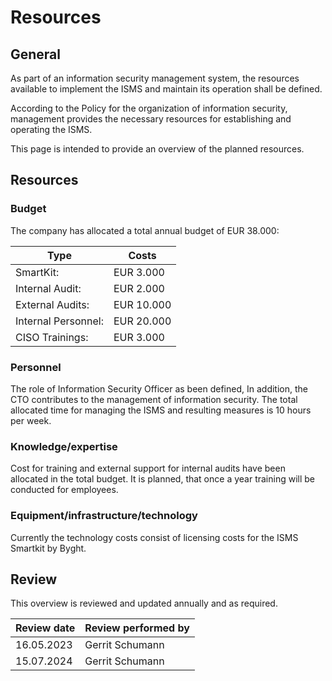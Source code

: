 # Resources

## General

As part of an information security management system, the resources available to implement the ISMS and maintain its operation shall be defined.

According to the Policy for the organization of information security, management provides the necessary resources for establishing and operating the ISMS.

This page is intended to provide an overview of the planned resources.

## Resources

### Budget

The company has allocated a total annual budget of EUR 38.000: 

| Type      | Costs |
|-----------|-----------|
| SmartKit: | EUR 3.000 |
| Internal Audit: |  EUR 2.000 |
| External Audits: | EUR 10.000 |
| Internal Personnel: | EUR 20.000 |
| CISO Trainings: | EUR 3.000 |

### Personnel

The role of Information Security Officer as been defined, In addition, the CTO contributes to the management of information security. The total allocated time for managing the ISMS and resulting measures is 10 hours per week.

### Knowledge/expertise

Cost for training and external support for internal audits have been allocated in the total budget. It is planned, that once a year training will be conducted for employees.

### Equipment/infrastructure/technology

Currently the technology costs consist of licensing costs for the ISMS Smartkit by Byght.


## Review

This overview is reviewed and updated annually and as required.

| Review date | Review performed by |
|-------------|---------------------|
| 16.05.2023  |	Gerrit Schumann     |
| 15.07.2024  |	Gerrit Schumann     |

